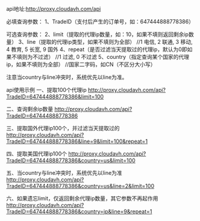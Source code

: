 api地址:http://proxy.cloudavh.com/api

必填查询参数：
1、TradeID（支付后产生的订单号，如：647444888778386）

可选查询参数：
2、limit（提取的代理ip数量，如：10，如果不填则返回剩余ip数量）
3、line（提取的代理ip类型，如果不填则为全部）
//1 电信, 2 联通, 3 移动, 4 教育, 5 长宽, 9 国外
4、repeat（是否过滤当天提取过的代理ip，默认为0即如果不填则为不过滤）
//1 过滤, 0 不过滤
5、country（指定查询某个国家的代理ip，如果不填则为全部）
//国家二字码，如CN（不区分大小写）

注意当country与line冲突时，系统优先以line为准。


api使用示例
一、提取100个代理ip
http://proxy.cloudavh.com/api?TradeID=647444888778386&limit=100

二、查询剩余ip数量
http://proxy.cloudavh.com/api?TradeID=647444888778386

三、提取国外代理ip100个，并过滤当天提取过的
http://proxy.cloudavh.com/api?TradeID=647444888778386&line=9&limit=100&repeat=1

四、提取美国代理ip100个
http://proxy.cloudavh.com/api?TradeID=647444888778386&country=us&limit=100

五、当country与line冲突时，系统优先以line为准
http://proxy.cloudavh.com/api?TradeID=647444888778386&country=us&line=2&limit=100

六、如果遗忘limit，仅返回剩余代理ip数量，其它参数不再起作用
http://proxy.cloudavh.com/api?TradeID=647444888778386&country=jp&line=9&repeat=1